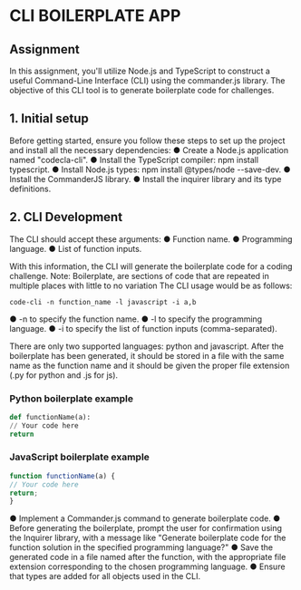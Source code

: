# CLI BOILERPLATE APP

## Assignment

In this assignment, you'll utilize Node.js and TypeScript to construct a useful
Command-Line Interface (CLI) using the commander.js library. The objective of
this CLI tool is to generate boilerplate code for challenges.

## 1. Initial setup

Before getting started, ensure you follow these steps to set up the project and
install all the necessary dependencies:
● Create a Node.js application named "codecla-cli".
● Install the TypeScript compiler: npm install typescript.
● Install Node.js types: npm install @types/node --save-dev.
● Install the CommanderJS library.
● Install the inquirer library and its type definitions.

## 2. CLI Development

The CLI should accept these arguments:
● Function name.
● Programming language.
● List of function inputs.

With this information, the CLI will generate the boilerplate code for a coding
challenge.
Note: Boilerplate, are sections of code that are repeated in multiple places with
little to no variation
The CLI usage would be as follows:

```text
code-cli -n function_name -l javascript -i a,b
```

● -n to specify the function name.
● -l to specify the programming language.
● -i to specify the list of function inputs (comma-separated).

There are only two supported languages: python and javascript. After the
boilerplate has been generated, it should be stored in a file with the same
name as the function name and it should be given the proper file extension
(.py for python and .js for js).

### Python boilerplate example

```python
def functionName(a):
// Your code here
return
```

### JavaScript boilerplate example

```javascript
function functionName(a) {
// Your code here
return;
}
```

● Implement a Commander.js command to generate boilerplate code.
● Before generating the boilerplate, prompt the user for confirmation
using the Inquirer library, with a message like "Generate boilerplate code
for the function solution in the specified programming language?"
● Save the generated code in a file named after the function, with the
appropriate file extension corresponding to the chosen programming
language.
● Ensure that types are added for all objects used in the CLI.
